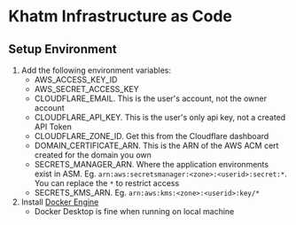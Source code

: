 # Khatm Infrastructure as Code

## Setup Environment
1. Add the following environment variables:
    - AWS_ACCESS_KEY_ID
    - AWS_SECRET_ACCESS_KEY
    - CLOUDFLARE_EMAIL. This is the user's account, not the owner account
    - CLOUDFLARE_API_KEY. This is the user's only api key, not a created API Token
    - CLOUDFLARE_ZONE_ID. Get this from the Cloudflare dashboard
    - DOMAIN_CERTIFICATE_ARN. This is the ARN of the AWS ACM cert created for the domain you own
    - SECRETS_MANAGER_ARN. Where the application environments exist in ASM. Eg. `arn:aws:secretsmanager:<zone>:<userid>:secret:*`. You can replace the `*` to restrict access
    - SECRETS_KMS_ARN. Eg. `arn:aws:kms:<zone>:<userid>:key/*`
1. Install [Docker Engine](https://docs.docker.com/get-docker/)
    - Docker Desktop is fine when running on local machine